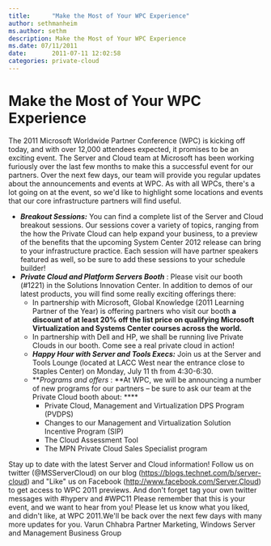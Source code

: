 ```yaml
---
title:      "Make the Most of Your WPC Experience"
author: sethmanheim
ms.author: sethm
description: Make the Most of Your WPC Experience
ms.date: 07/11/2011
date:       2011-07-11 12:02:58
categories: private-cloud
---
```

# Make the Most of Your WPC Experience

The 2011 Microsoft Worldwide Partner Conference (WPC) is kicking off today, and with over 12,000 attendees expected, it promises to be an exciting event. The Server and Cloud team at Microsoft has been working furiously over the last few months to make this a successful event for our partners. Over the next few days, our team will provide you regular updates about the announcements and events at WPC. As with all WPCs, there's a lot going on at the event, so we'd like to highlight some locations and events that our core infrastructure partners will find useful. 

  * **_Breakout Sessions:_** You can find a complete list of the Server and Cloud breakout sessions. Our sessions cover a variety of topics, ranging from the how the Private Cloud can help expand your business, to a preview of the benefits that the upcoming System Center 2012 release can bring to your infrastructure practice. Each session will have partner speakers featured as well, so be sure to add these sessions to your schedule builder!
  * **_Private Cloud and Platform Servers Booth_** : Please visit our booth (#1221) in the Solutions Innovation Center. In addition to demos of our latest products, you will find some really exciting offerings there: 
    * In partnership with Microsoft, Global Knowledge (2011 Learning Partner of the Year) is offering partners who visit our booth **a discount of at least 20% off the list price on qualifying Microsoft Virtualization and Systems Center courses across the world.**
    * In partnership with Dell and HP, we shall be running live Private Clouds in our booth. Come see a real private cloud in action!
    * **_Happy Hour with Server and Tools Execs:_** Join us at the Server and Tools Lounge (located at LACC West near the entrance close to Staples Center) on Monday, July 11 th from 4:30-6:30.
    * **_Programs and offers_ : **At WPC, we will be announcing a number of new programs for our partners – be sure to ask our team at the Private Cloud booth about: ****
      * Private Cloud, Management and Virtualization DPS Program (PVDPS) 
      * Changes to our Management and Virtualization Solution Incentive Program (SIP)
      * The Cloud Assessment Tool
      * The MPN Private Cloud Sales Specialist program

Stay up to date with the latest Server and Cloud information! Follow us on twitter (@MSServerCloud) on our blog (<https://blogs.technet.com/b/server-cloud>) and "Like" us on Facebook (<http://www.facebook.com/Server.Cloud>) to get access to WPC 2011 previews. And don't forget tag your own twitter messages with #hyperv and #WPC11 Please remember that this is your event, and we want to hear from you! Please let us know what you liked, and didn't like, at WPC 2011.We'll be back over the next few days with many more updates for you. Varun Chhabra Partner Marketing, Windows Server and Management Business Group 

 
